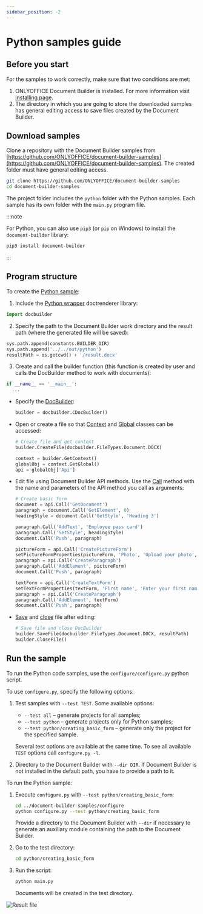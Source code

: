 ```yaml
---
sidebar_position: -2
---
```


# Python samples guide

## Before you start

For the samples to work correctly, make sure that two conditions are met:

1. ONLYOFFICE Document Builder is installed. For more information visit [installing page](../get-started/installing.md).
2. The directory in which you are going to store the downloaded samples has general editing access to save files created by the Document Builder.

## Download samples

Clone a repository with the Document Builder samples from [https://github.com/ONLYOFFICE/document-builder-samples](https://github.com/ONLYOFFICE/document-builder-samples). The created folder must have general editing access.

```bash
git clone https://github.com/ONLYOFFICE/document-builder-samples
cd document-builder-samples
```

The project folder includes the `python` folder with the Python samples. Each sample has its own folder with the `main.py` program file.

:::note

For Python, you can also use `pip3` (or `pip` on Windows) to install the `document-builder` library:

```bash
pip3 install document-builder
```

:::

## Program structure

To create the [Python sample](https://github.com/ONLYOFFICE/document-builder-samples/blob/master/python/creating_basic_form/main.py):

1. Include the [Python wrapper](../Python/Python.md) doctrenderer library:

  ```py
  import docbuilder
  ```

2. Specify the path to the Document Builder work directory and the result path (where the generated file will be saved):

  ```py
  sys.path.append(constants.BUILDER_DIR)
  sys.path.append('../../out/python')
  resultPath = os.getcwd() + '/result.docx'
  ```

3. Create and call the builder function (this function is created by user and calls the DocBuilder method to work with documents):

  ```py
  if __name__ == '__main__':
    ...
  ```

- Specify the [DocBuilder](../Python/CDocBuilder/CDocBuilder.md):

  ```py
  builder = docbuilder.CDocBuilder()
  ```

- Open or create a file so that [Context](../Python/CDocBuilderContext/CDocBuilderContext.md) and [Global](../Python/CDocBuilderContext/GetGlobal.md) classes can be accessed:

  ```py
  # Create file and get context
  builder.CreateFile(docbuilder.FileTypes.Document.DOCX)

  context = builder.GetContext()
  globalObj = context.GetGlobal()
  api = globalObj['Api']
  ```

- Edit file using Document Builder API methods. Use the [Call](../Python/CDocBuilderValue/Call.md) method with the name and parameters of the API method you call as arguments:

  ```py
  # Create basic form
  document = api.Call('GetDocument')
  paragraph = document.Call('GetElement', 0)
  headingStyle = document.Call('GetStyle', 'Heading 3')

  paragraph.Call('AddText', 'Employee pass card')
  paragraph.Call('SetStyle', headingStyle)
  document.Call('Push', paragraph)

  pictureForm = api.Call('CreatePictureForm')
  setPictureFormProperties(pictureForm, 'Photo', 'Upload your photo', False, 'Photo', 'tooBig', True, False, 50, 50)
  paragraph = api.Call('CreateParagraph')
  paragraph.Call('AddElement', pictureForm)
  document.Call('Push', paragraph)

  textForm = api.Call('CreateTextForm')
  setTextFormProperties(textForm, 'First name', 'Enter your first name', False, 'First name', True, 13, 3, False, False)
  paragraph = api.Call('CreateParagraph')
  paragraph.Call('AddElement', textForm)
  document.Call('Push', paragraph)
  ```

- [Save](../Python/CDocBuilder/SaveFile.md) and [close](../Python/CDocBuilder/CloseFile.md) file after editing:

  ```py
  # Save file and close DocBuilder
  builder.SaveFile(docbuilder.FileTypes.Document.DOCX, resultPath)
  builder.CloseFile()
  ```

## Run the sample

To run the Python code samples, use the `configure/configure.py` python script.

To use `configure.py`, specify the following options:

1. Test samples with `--test TEST`. Some available options:

   - `--test all` – generate projects for all samples;
   - `--test python` – generate projects only for Python samples;
   - `--test python/creating_basic_form` – generate only the project for the specified sample.

   Several test options are available at the same time. To see all available `TEST` options call `configure.py -l`.

2. Directory to the Document Builder with `--dir DIR`. If Document Builder is not installed in the default path, you have to provide a path to it.

To run the Python sample:

1. Execute `configure.py` with `--test python/creating_basic_form`:

   ```sh
   cd ../document-builder-samples/configure
   python configure.py --test python/creating_basic_form
   ```

   Provide a directory to the Document Builder with `--dir` if necessary to generate an auxiliary module containing the path to the Document Builder.

2. Go to the test directory:

   ```sh
   cd python/creating_basic_form
   ```

3. Run the script:

   ```sh
   python main.py
   ```

   Documents will be created in the test directory.

![Result file](/assets/images/docbuilder/python-result-file.png)
